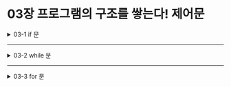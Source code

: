 # 03장 프로그램의 구조를 쌓는다! 제어문

<details>
<summary>03-1 if 문</summary>
<div markdown="1">    

### if 문은 왜 필요할까?
### if 문의 기본 구조
### 들여쓰기 방법 알아보기
### 조건문이란 무엇인가?
### 다양한 조건을 판단하는 elif
### 조건부 표현식

</div>
</details>

___

<details>
<summary>03-2 while 문</summary>
<div markdown="1">    

### while 문의 기본 구조
### while 문 만들기
### while 문 강제로 빠져나가기
### while 문의 맨 처음으로 돌아가기
### 무한 루프

</div>
</details>

___

<details>
<summary>03-3 for 문</summary>
<div markdown="1">    

### for 문의 기본 구조
### 예제를 통해 for 문 이해하기
### for 문과 continue 문
### for 문과 함께 자주 사용하는 range 함수
### 리스트 컴프리헨션 사용하기

</div>
</details>

